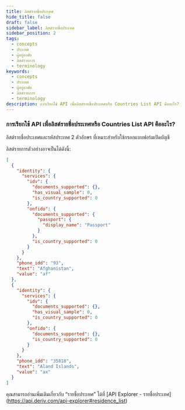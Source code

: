 ```yaml
---
title: ลิสต์รายชื่อประเทศ
hide_title: false
draft: false
sidebar_label: ลิสต์รายชื่อประเทศ
sidebar_position: 2
tags:
  - concepts
  - ประเทศ
  - ผู้อยู่อาศัย
  - ลิสต์รายการ
  - terminology
keywords:
  - concepts
  - ประเทศ
  - ผู้อยู่อาศัย
  - ลิสต์รายการ
  - terminology
description: การเรียกใช้ API เพื่อลิสต์รายชื่อประเทศหรือ Countries List API คืออะไร?
---
```


### การเรียกใช้ API เพื่อลิสต์รายชื่อประเทศหรือ Countries List API คืออะไร?

ลิสต์รายชื่อประเทศและรหัสประเทศ 2 ตัวอักษร ที่เหมาะสำหรับใช้กรอกแบบฟอร์มเปิดบัญชี

ลิสต์รายการตัวอย่างอาจเป็นได้ดังนี้:

```json
[
  {
    "identity": {
      "services": {
        "idv": {
          "documents_supported": {},
          "has_visual_sample": 0,
          "is_country_supported": 0
        },
        "onfido": {
          "documents_supported": {
            "passport": {
              "display_name": "Passport"
            }
          },
          "is_country_supported": 0
        }
      }
    },
    "phone_idd": "93",
    "text": "Afghanistan",
    "value": "af"
  },
  {
    "identity": {
      "services": {
        "idv": {
          "documents_supported": {},
          "has_visual_sample": 0,
          "is_country_supported": 0
        },
        "onfido": {
          "documents_supported": {},
          "is_country_supported": 0
        }
      }
    },
    "phone_idd": "35818",
    "text": "Aland Islands",
    "value": "ax"
  }
]
```

คุณสามารถอ่านเพิ่มเติมเกี่ยวกับ “รายชื่อประเทศ” ได้ที่ [API Explorer - รายชื่อประเทศ] (https://api.deriv.com/api-explorer#residence_list)
